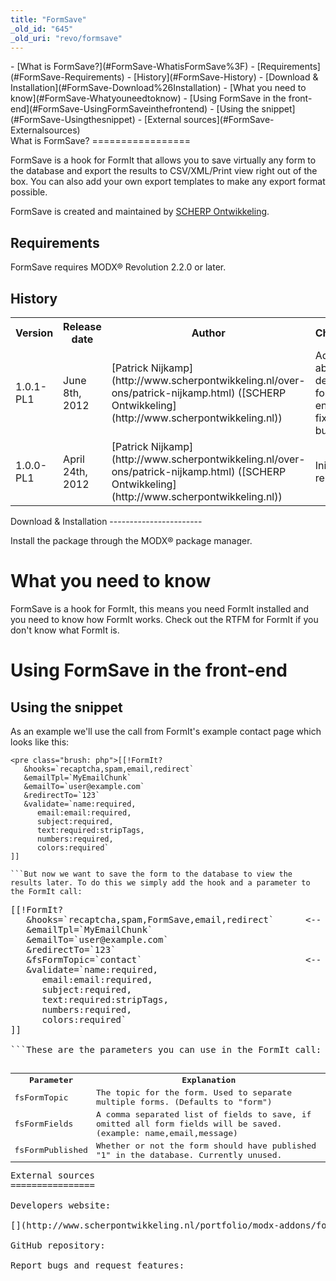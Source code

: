 ```yaml
---
title: "FormSave"
_old_id: "645"
_old_uri: "revo/formsave"
---
```


<div>- [What is FormSave?](#FormSave-WhatisFormSave%3F)
  - [Requirements](#FormSave-Requirements)
  - [History](#FormSave-History)
  - [Download & Installation](#FormSave-Download%26Installation)
- [What you need to know](#FormSave-Whatyouneedtoknow)
- [Using FormSave in the front-end](#FormSave-UsingFormSaveinthefrontend)
  - [Using the snippet](#FormSave-Usingthesnippet)
- [External sources](#FormSave-Externalsources)

</div>What is FormSave?
=================

FormSave is a hook for FormIt that allows you to save virtually any form to the database and export the results to CSV/XML/Print view right out of the box. You can also add your own export templates to make any export format possible.

FormSave is created and maintained by [SCHERP Ontwikkeling](http://www.scherpontwikkeling.nl).

Requirements
------------

FormSave requires MODX® Revolution 2.2.0 or later.

History
-------

<table><tbody><tr><th>Version</th> <th>Release date</th> <th>Author</th> <th>Changes</th> </tr><tr><td>1.0.1-PL1</td> <td>June 8th, 2012</td> <td>[Patrick Nijkamp](http://www.scherpontwikkeling.nl/over-ons/patrick-nijkamp.html) ([SCHERP Ontwikkeling](http://www.scherpontwikkeling.nl))</td> <td>Added ability to delete form entries, fixed a bug.</td> </tr><tr><td>1.0.0-PL1</td> <td>April 24th, 2012</td> <td>[Patrick Nijkamp](http://www.scherpontwikkeling.nl/over-ons/patrick-nijkamp.html) ([SCHERP Ontwikkeling](http://www.scherpontwikkeling.nl))</td> <td>Initial release.</td></tr></tbody></table>Download & Installation
-----------------------

Install the package through the MODX® package manager.

What you need to know
=====================

FormSave is a hook for FormIt, this means you need FormIt installed and you need to know how FormIt works. Check out the RTFM for FormIt if you don't know what FormIt is.

Using FormSave in the front-end
===============================

Using the snippet
-----------------

As an example we'll use the call from FormIt's example contact page which looks like this:

```
<pre class="brush: php">[[!FormIt?
   &hooks=`recaptcha,spam,email,redirect`
   &emailTpl=`MyEmailChunk`
   &emailTo=`user@example.com`
   &redirectTo=`123`
   &validate=`name:required,
      email:email:required,
      subject:required,
      text:required:stripTags,
      numbers:required,
      colors:required`
]]

```But now we want to save the form to the database to view the results later. To do this we simply add the hook and a parameter to the FormIt call:

```
<pre class="brush: php">[[!FormIt?
   &hooks=`recaptcha,spam,FormSave,email,redirect`      <-- added the hook here after spam and recaptcha check
   &emailTpl=`MyEmailChunk`
   &emailTo=`user@example.com`
   &redirectTo=`123`
   &fsFormTopic=`contact`                               <-- added the form topic to specify which form this is
   &validate=`name:required,
      email:email:required,
      subject:required,
      text:required:stripTags,
      numbers:required,
      colors:required`
]]

```These are the parameters you can use in the FormIt call:

<table><tbody><tr><th>Parameter</th> <th>Explanation</th> </tr><tr><td>fsFormTopic</td> <td>The topic for the form. Used to separate multiple forms. (Defaults to "form")</td> </tr><tr><td>fsFormFields</td> <td>A comma separated list of fields to save, if omitted all form fields will be saved. (example: name,email,message)</td> </tr><tr><td>fsFormPublished</td> <td>Whether or not the form should have published "1" in the database. Currently unused.</td></tr></tbody></table>External sources
================

Developers website: <http://scherpontwikkeling.nl/modx/formsave>

[](http://www.scherpontwikkeling.nl/portfolio/modx-addons/formsave.html)

GitHub repository: <http://www.github.com/b03tz/FormSave/>

Report bugs and request features: <http://www.github.com/b03tz/FormSave/issues>

  